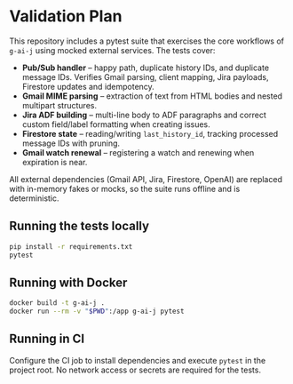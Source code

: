 # Validation Plan

This repository includes a pytest suite that exercises the core workflows of
`g-ai-j` using mocked external services.  The tests cover:

* **Pub/Sub handler** – happy path, duplicate history IDs, and duplicate message
  IDs.  Verifies Gmail parsing, client mapping, Jira payloads, Firestore updates
  and idempotency.
* **Gmail MIME parsing** – extraction of text from HTML bodies and nested
  multipart structures.
* **Jira ADF building** – multi-line body to ADF paragraphs and correct custom
  field/label formatting when creating issues.
* **Firestore state** – reading/writing `last_history_id`, tracking processed
  message IDs with pruning.
* **Gmail watch renewal** – registering a watch and renewing when expiration is
  near.

All external dependencies (Gmail API, Jira, Firestore, OpenAI) are replaced with
in-memory fakes or mocks, so the suite runs offline and is deterministic.

## Running the tests locally

```bash
pip install -r requirements.txt
pytest
```

## Running with Docker

```bash
docker build -t g-ai-j .
docker run --rm -v "$PWD":/app g-ai-j pytest
```

## Running in CI

Configure the CI job to install dependencies and execute `pytest` in the project
root.  No network access or secrets are required for the tests.
